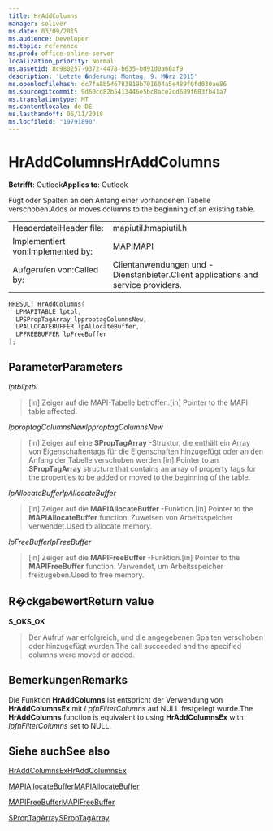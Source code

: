 ```yaml
---
title: HrAddColumns
manager: soliver
ms.date: 03/09/2015
ms.audience: Developer
ms.topic: reference
ms.prod: office-online-server
localization_priority: Normal
ms.assetid: 8c980257-9372-4478-b635-bd91d0a66af9
description: 'Letzte �nderung: Montag, 9. M�rz 2015'
ms.openlocfilehash: dc7fa8b546783819b701604a5e489f0fd030ae86
ms.sourcegitcommit: 9d60cd82b5413446e5bc8ace2cd689f683fb41a7
ms.translationtype: MT
ms.contentlocale: de-DE
ms.lasthandoff: 06/11/2018
ms.locfileid: "19791890"
---
```

# <a name="hraddcolumns"></a><span data-ttu-id="8f68c-103">HrAddColumns</span><span class="sxs-lookup"><span data-stu-id="8f68c-103">HrAddColumns</span></span>

  
  
<span data-ttu-id="8f68c-104">**Betrifft**: Outlook</span><span class="sxs-lookup"><span data-stu-id="8f68c-104">**Applies to**: Outlook</span></span> 
  
<span data-ttu-id="8f68c-105">Fügt oder Spalten an den Anfang einer vorhandenen Tabelle verschoben.</span><span class="sxs-lookup"><span data-stu-id="8f68c-105">Adds or moves columns to the beginning of an existing table.</span></span>
  
|||
|:-----|:-----|
|<span data-ttu-id="8f68c-106">Headerdatei</span><span class="sxs-lookup"><span data-stu-id="8f68c-106">Header file:</span></span>  <br/> |<span data-ttu-id="8f68c-107">mapiutil.h</span><span class="sxs-lookup"><span data-stu-id="8f68c-107">mapiutil.h</span></span>  <br/> |
|<span data-ttu-id="8f68c-108">Implementiert von:</span><span class="sxs-lookup"><span data-stu-id="8f68c-108">Implemented by:</span></span>  <br/> |<span data-ttu-id="8f68c-109">MAPI</span><span class="sxs-lookup"><span data-stu-id="8f68c-109">MAPI</span></span>  <br/> |
|<span data-ttu-id="8f68c-110">Aufgerufen von:</span><span class="sxs-lookup"><span data-stu-id="8f68c-110">Called by:</span></span>  <br/> |<span data-ttu-id="8f68c-111">Clientanwendungen und -Dienstanbieter.</span><span class="sxs-lookup"><span data-stu-id="8f68c-111">Client applications and service providers.</span></span>  <br/> |
   
```cpp
HRESULT HrAddColumns(
  LPMAPITABLE lptbl,
  LPSPropTagArray lpproptagColumnsNew,
  LPALLOCATEBUFFER lpAllocateBuffer,
  LPFREEBUFFER lpFreeBuffer
);
```

## <a name="parameters"></a><span data-ttu-id="8f68c-112">Parameter</span><span class="sxs-lookup"><span data-stu-id="8f68c-112">Parameters</span></span>

 <span data-ttu-id="8f68c-113">_lptbl_</span><span class="sxs-lookup"><span data-stu-id="8f68c-113">_lptbl_</span></span>
  
> <span data-ttu-id="8f68c-114">[in] Zeiger auf die MAPI-Tabelle betroffen.</span><span class="sxs-lookup"><span data-stu-id="8f68c-114">[in] Pointer to the MAPI table affected.</span></span>
    
 <span data-ttu-id="8f68c-115">_lpproptagColumnsNew_</span><span class="sxs-lookup"><span data-stu-id="8f68c-115">_lpproptagColumnsNew_</span></span>
  
> <span data-ttu-id="8f68c-116">[in] Zeiger auf eine **SPropTagArray** -Struktur, die enthält ein Array von Eigenschaftentags für die Eigenschaften hinzugefügt oder an den Anfang der Tabelle verschoben werden.</span><span class="sxs-lookup"><span data-stu-id="8f68c-116">[in] Pointer to an **SPropTagArray** structure that contains an array of property tags for the properties to be added or moved to the beginning of the table.</span></span> 
    
 <span data-ttu-id="8f68c-117">_lpAllocateBuffer_</span><span class="sxs-lookup"><span data-stu-id="8f68c-117">_lpAllocateBuffer_</span></span>
  
> <span data-ttu-id="8f68c-118">[in] Zeiger auf die **MAPIAllocateBuffer** -Funktion.</span><span class="sxs-lookup"><span data-stu-id="8f68c-118">[in] Pointer to the **MAPIAllocateBuffer** function.</span></span> <span data-ttu-id="8f68c-119">Zuweisen von Arbeitsspeicher verwendet.</span><span class="sxs-lookup"><span data-stu-id="8f68c-119">Used to allocate memory.</span></span> 
    
 <span data-ttu-id="8f68c-120">_lpFreeBuffer_</span><span class="sxs-lookup"><span data-stu-id="8f68c-120">_lpFreeBuffer_</span></span>
  
> <span data-ttu-id="8f68c-121">[in] Zeiger auf die **MAPIFreeBuffer** -Funktion.</span><span class="sxs-lookup"><span data-stu-id="8f68c-121">[in] Pointer to the **MAPIFreeBuffer** function.</span></span> <span data-ttu-id="8f68c-122">Verwendet, um Arbeitsspeicher freizugeben.</span><span class="sxs-lookup"><span data-stu-id="8f68c-122">Used to free memory.</span></span> 
    
## <a name="return-value"></a><span data-ttu-id="8f68c-123">R�ckgabewert</span><span class="sxs-lookup"><span data-stu-id="8f68c-123">Return value</span></span>

 <span data-ttu-id="8f68c-124">**S_OK**</span><span class="sxs-lookup"><span data-stu-id="8f68c-124">**S_OK**</span></span>
  
> <span data-ttu-id="8f68c-125">Der Aufruf war erfolgreich, und die angegebenen Spalten verschoben oder hinzugefügt wurden.</span><span class="sxs-lookup"><span data-stu-id="8f68c-125">The call succeeded and the specified columns were moved or added.</span></span>
    
## <a name="remarks"></a><span data-ttu-id="8f68c-126">Bemerkungen</span><span class="sxs-lookup"><span data-stu-id="8f68c-126">Remarks</span></span>

<span data-ttu-id="8f68c-127">Die Funktion **HrAddColumns** ist entspricht der Verwendung von **HrAddColumnsEx** mit _LpfnFilterColumns_ auf NULL festgelegt wurde.</span><span class="sxs-lookup"><span data-stu-id="8f68c-127">The **HrAddColumns** function is equivalent to using **HrAddColumnsEx** with  _lpfnFilterColumns_ set to NULL.</span></span> 
  
## <a name="see-also"></a><span data-ttu-id="8f68c-128">Siehe auch</span><span class="sxs-lookup"><span data-stu-id="8f68c-128">See also</span></span>



[<span data-ttu-id="8f68c-129">HrAddColumnsEx</span><span class="sxs-lookup"><span data-stu-id="8f68c-129">HrAddColumnsEx</span></span>](hraddcolumnsex.md)
  
[<span data-ttu-id="8f68c-130">MAPIAllocateBuffer</span><span class="sxs-lookup"><span data-stu-id="8f68c-130">MAPIAllocateBuffer</span></span>](mapiallocatebuffer.md)
  
[<span data-ttu-id="8f68c-131">MAPIFreeBuffer</span><span class="sxs-lookup"><span data-stu-id="8f68c-131">MAPIFreeBuffer</span></span>](mapifreebuffer.md)
  
[<span data-ttu-id="8f68c-132">SPropTagArray</span><span class="sxs-lookup"><span data-stu-id="8f68c-132">SPropTagArray</span></span>](sproptagarray.md)

